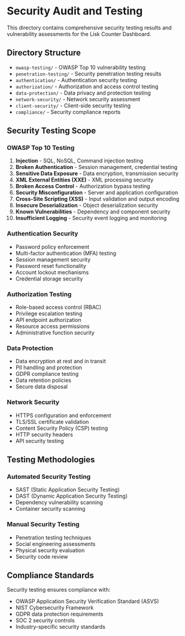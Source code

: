 # Security Audit and Testing

This directory contains comprehensive security testing results and vulnerability
assessments for the Lisk Counter Dashboard.

## Directory Structure

- `owasp-testing/` - OWASP Top 10 vulnerability testing
- `penetration-testing/` - Security penetration testing results
- `authentication/` - Authentication security testing
- `authorization/` - Authorization and access control testing
- `data-protection/` - Data privacy and protection testing
- `network-security/` - Network security assessment
- `client-security/` - Client-side security testing
- `compliance/` - Security compliance reports

## Security Testing Scope

### OWASP Top 10 Testing

1. **Injection** - SQL, NoSQL, Command injection testing
2. **Broken Authentication** - Session management, credential testing
3. **Sensitive Data Exposure** - Data encryption, transmission security
4. **XML External Entities (XXE)** - XML processing security
5. **Broken Access Control** - Authorization bypass testing
6. **Security Misconfiguration** - Server and application configuration
7. **Cross-Site Scripting (XSS)** - Input validation and output encoding
8. **Insecure Deserialization** - Object deserialization security
9. **Known Vulnerabilities** - Dependency and component security
10. **Insufficient Logging** - Security event logging and monitoring

### Authentication Security

- Password policy enforcement
- Multi-factor authentication (MFA) testing
- Session management security
- Password reset functionality
- Account lockout mechanisms
- Credential storage security

### Authorization Testing

- Role-based access control (RBAC)
- Privilege escalation testing
- API endpoint authorization
- Resource access permissions
- Administrative function security

### Data Protection

- Data encryption at rest and in transit
- PII handling and protection
- GDPR compliance testing
- Data retention policies
- Secure data disposal

### Network Security

- HTTPS configuration and enforcement
- TLS/SSL certificate validation
- Content Security Policy (CSP) testing
- HTTP security headers
- API security testing

## Testing Methodologies

### Automated Security Testing

- SAST (Static Application Security Testing)
- DAST (Dynamic Application Security Testing)
- Dependency vulnerability scanning
- Container security scanning

### Manual Security Testing

- Penetration testing techniques
- Social engineering assessments
- Physical security evaluation
- Security code review

## Compliance Standards

Security testing ensures compliance with:

- OWASP Application Security Verification Standard (ASVS)
- NIST Cybersecurity Framework
- GDPR data protection requirements
- SOC 2 security controls
- Industry-specific security standards
